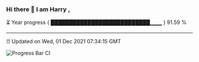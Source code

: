 ### Hi there 👋 I am Harry , 

⏳ Year progress { ███████████████████████████▁▁▁ } 91.59 %

---

⏰ Updated on Wed, 01 Dec 2021 07:34:15 GMT

![Progress Bar CI](https://github.com/duykhang68/duykhang68/workflows/Progress%20Bar%20CI/badge.svg)
